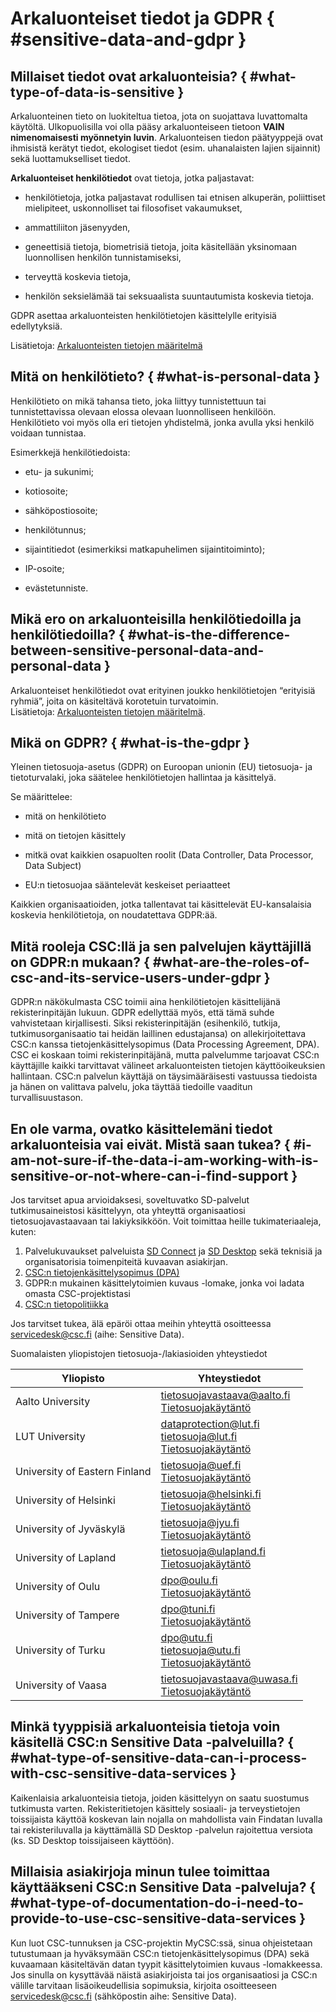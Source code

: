# Arkaluonteiset tiedot ja GDPR { #sensitive-data-and-gdpr }

## Millaiset tiedot ovat arkaluonteisia? { #what-type-of-data-is-sensitive }

Arkaluonteinen tieto on luokiteltua tietoa, jota on suojattava luvattomalta käytöltä. Ulkopuolisilla voi olla pääsy arkaluonteiseen tietoon **VAIN nimenomaisesti myönnetyin luvin**. Arkaluonteisen tiedon päätyyppejä ovat ihmisistä kerätyt tiedot, ekologiset tiedot (esim. uhanalaisten lajien sijainnit) sekä luottamukselliset tiedot.

**Arkaluonteiset henkilötiedot** ovat tietoja, jotka paljastavat:

* henkilötietoja, jotka paljastavat rodullisen tai etnisen alkuperän, poliittiset mielipiteet, uskonnolliset tai filosofiset vakaumukset,
    
* ammattiliiton jäsenyyden,
    
* geneettisiä tietoja, biometrisiä tietoja, joita käsitellään yksinomaan luonnollisen henkilön tunnistamiseksi,
    
* terveyttä koskevia tietoja,
    
* henkilön seksielämää tai seksuaalista suuntautumista koskevia tietoja.

GDPR asettaa arkaluonteisten henkilötietojen käsittelylle erityisiä edellytyksiä.

Lisätietoja: [Arkaluonteisten tietojen määritelmä](https://research.csc.fi/definition-of-sensitive-data) 

## Mitä on henkilötieto? { #what-is-personal-data }

Henkilötieto on mikä tahansa tieto, joka liittyy tunnistettuun tai tunnistettavissa olevaan elossa olevaan luonnolliseen henkilöön. Henkilötieto voi myös olla eri tietojen yhdistelmä, jonka avulla yksi henkilö voidaan tunnistaa.

Esimerkkejä henkilötiedoista:

- etu- ja sukunimi;
    
- kotiosoite;
    
- sähköpostiosoite;
    
- henkilötunnus;
    
- sijaintitiedot (esimerkiksi matkapuhelimen sijaintitoiminto);
    
- IP-osoite;
    
- evästetunniste.
    
 

## Mikä ero on arkaluonteisilla henkilötiedoilla ja henkilötiedoilla? { #what-is-the-difference-between-sensitive-personal-data-and-personal-data }

Arkaluonteiset henkilötiedot ovat erityinen joukko henkilötietojen “erityisiä ryhmiä”, joita on käsiteltävä korotetuin turvatoimin.  
Lisätietoja: [Arkaluonteisten tietojen määritelmä](https://research.csc.fi/definition-of-sensitive-data).
    
## Mikä on GDPR? { #what-is-the-gdpr }

Yleinen tietosuoja-asetus (GDPR) on Euroopan unionin (EU) tietosuoja- ja tietoturvalaki, joka säätelee henkilötietojen hallintaa ja käsittelyä. 

Se määrittelee:    

- mitä on henkilötieto

- mitä on tietojen käsittely

- mitkä ovat kaikkien osapuolten roolit (Data Controller, Data Processor, Data Subject)

- EU:n tietosuojaa sääntelevät keskeiset periaatteet

Kaikkien organisaatioiden, jotka tallentavat tai käsittelevät EU-kansalaisia koskevia henkilötietoja, on noudatettava GDPR:ää. 

## Mitä rooleja CSC:llä ja sen palvelujen käyttäjillä on GDPR:n mukaan? { #what-are-the-roles-of-csc-and-its-service-users-under-gdpr }

GDPR:n näkökulmasta CSC toimii aina henkilötietojen käsittelijänä rekisterinpitäjän lukuun. GDPR edellyttää myös, että tämä suhde vahvistetaan kirjallisesti. Siksi rekisterinpitäjän (esihenkilö, tutkija, tutkimusorganisaatio tai heidän laillinen edustajansa) on allekirjoitettava CSC:n kanssa tietojenkäsittelysopimus (Data Processing Agreement, DPA). CSC ei koskaan toimi rekisterinpitäjänä, mutta palvelumme tarjoavat CSC:n käyttäjille kaikki tarvittavat välineet arkaluonteisten tietojen käyttöoikeuksien hallintaan. CSC:n palvelun käyttäjä on täysimääräisesti vastuussa tiedoista ja hänen on valittava palvelu, joka täyttää tiedoille vaaditun turvallisuustason.

## En ole varma, ovatko käsittelemäni tiedot arkaluonteisia vai eivät. Mistä saan tukea? { #i-am-not-sure-if-the-data-i-am-working-with-is-sensitive-or-not-where-can-i-find-support }

Jos tarvitset apua arvioidaksesi, soveltuvatko SD-palvelut tutkimusaineistosi käsittelyyn, ota yhteyttä organisaatiosi tietosuojavastaavaan tai lakiyksikköön. Voit toimittaa heille tukimateriaaleja, kuten:

1. Palvelukuvaukset palveluista [SD Connect](https://research.csc.fi/-/sd-connect) ja [SD Desktop](https://research.csc.fi/en/-/sd-desktop) sekä teknisiä ja organisatorisia toimenpiteitä kuvaavan asiakirjan. 
2. [CSC:n tietojenkäsittelysopimus (DPA)](https://research.csc.fi/data-processing-agreement)
3. GDPR:n mukainen käsittelytoimien kuvaus -lomake, jonka voi ladata omasta CSC-projektistasi
4. [CSC:n tietopolitiikka](https://www.csc.fi/en/data-policy)

Jos tarvitset tukea, älä epäröi ottaa meihin yhteyttä osoitteessa servicedesk@csc.fi (aihe: Sensitive Data).

Suomalaisten yliopistojen tietosuoja-/lakiasioiden yhteystiedot

| **Yliopisto**  | **Yhteystiedot**  |
|---|---|
| Aalto University  | tietosuojavastaava@aalto.fi <br />[Tietosuojakäytäntö](https://www.aalto.fi/en/services/aalto-university-data-protection-policy) |
| LUT University  | dataprotection@lut.fi <br />tietosuoja@lut.fi <br />[Tietosuojakäytäntö](https://www.lut.fi/en/data-protection)  |
| University of Eastern Finland  | tietosuoja@uef.fi <br />[Tietosuojakäytäntö](https://www.uef.fi/en/data-protection)  |
| University of Helsinki  | tietosuoja@helsinki.fi <br />[Tietosuojakäytäntö](https://www.helsinki.fi/en/about-us/processing-data-university/data-protection) |
| University of Jyväskylä  | tietosuoja@jyu.fi <br />[Tietosuojakäytäntö](https://www.jyu.fi/en/data-privacy-at-the-university-of-jyvaskyla) |
| University of Lapland  | tietosuoja@ulapland.fi <br />[Tietosuojakäytäntö](https://ulapland.fi/en/university/our-principles/data-protection) |
| University of Oulu  | dpo@oulu.fi <br />[Tietosuojakäytäntö](https://www.oulu.fi/en/data-privacy-notice) |
| University of Tampere  | dpo@tuni.fi <br />[Tietosuojakäytäntö](https://www.tuni.fi/en/research/responsible-science-and-research/data-protection) |
| University of Turku  | dpo@utu.fi <br />tietosuoja@utu.fi <br />[Tietosuojakäytäntö](https://www.utu.fi/en/privacy/notice) |
| University of Vaasa  | tietosuojavastaava@uwasa.fi <br />[Tietosuojakäytäntö](https://www.uwasa.fi/en/data-protection) |

## Minkä tyyppisiä arkaluonteisia tietoja voin käsitellä CSC:n Sensitive Data -palveluilla? { #what-type-of-sensitive-data-can-i-process-with-csc-sensitive-data-services }

Kaikenlaisia arkaluonteisia tietoja, joiden käsittelyyn on saatu suostumus tutkimusta varten. Rekisteritietojen käsittely sosiaali- ja terveystietojen toissijaista käyttöä koskevan lain nojalla on mahdollista vain Findatan luvalla tai rekisteriluvalla ja käyttämällä SD Desktop -palvelun rajoitettua versiota (ks. SD Desktop toissijaiseen käyttöön).

## Millaisia asiakirjoja minun tulee toimittaa käyttääkseni CSC:n Sensitive Data -palveluja? { #what-type-of-documentation-do-i-need-to-provide-to-use-csc-sensitive-data-services }

Kun luot CSC-tunnuksen ja CSC-projektin MyCSC:ssä, sinua ohjeistetaan tutustumaan ja hyväksymään CSC:n tietojenkäsittelysopimus (DPA) sekä kuvaamaan käsiteltävän datan tyypit käsittelytoimien kuvaus -lomakkeessa. 
Jos sinulla on kysyttävää näistä asiakirjoista tai jos organisaatiosi ja CSC:n välille tarvitaan lisäoikeudellisia sopimuksia, kirjoita osoitteeseen servicedesk@csc.fi (sähköpostin aihe: Sensitive Data).